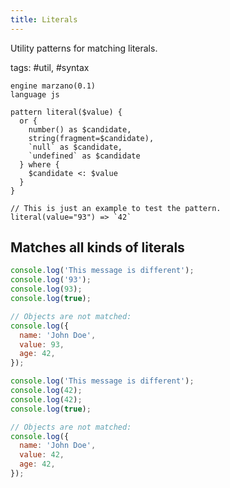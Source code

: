 ```yaml
---
title: Literals
---
```


Utility patterns for matching literals.

tags: #util, #syntax

```grit
engine marzano(0.1)
language js

pattern literal($value) {
  or {
    number() as $candidate,
    string(fragment=$candidate),
    `null` as $candidate,
    `undefined` as $candidate
  } where {
    $candidate <: $value
  }
}

// This is just an example to test the pattern.
literal(value="93") => `42`
```

## Matches all kinds of literals

```javascript
console.log('This message is different');
console.log('93');
console.log(93);
console.log(true);

// Objects are not matched:
console.log({
  name: 'John Doe',
  value: 93,
  age: 42,
});
```

```javascript
console.log('This message is different');
console.log(42);
console.log(42);
console.log(true);

// Objects are not matched:
console.log({
  name: 'John Doe',
  value: 42,
  age: 42,
});
```
